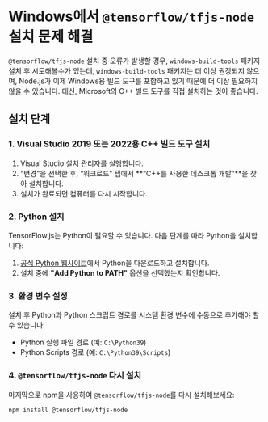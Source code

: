 # Windows에서 `@tensorflow/tfjs-node` 설치 문제 해결

`@tensorflow/tfjs-node` 설치 중 오류가 발생할 경우,
`windows-build-tools` 패키지 설치 후 시도해볼수가 있는데,
`windows-build-tools` 패키지는 더 이상 권장되지 않으며, Node.js가 이제 Windows용 빌드 도구를 포함하고 있기 때문에 더 이상 필요하지 않을 수 있습니다. 대신, Microsoft의 C++ 빌드 도구를 직접 설치하는 것이 좋습니다.

## 설치 단계

### 1. Visual Studio 2019 또는 2022용 C++ 빌드 도구 설치

1. Visual Studio 설치 관리자를 실행합니다.
2. “변경”을 선택한 후, “워크로드” 탭에서 **“C++를 사용한 데스크톱 개발”**을 찾아 설치합니다.
3. 설치가 완료되면 컴퓨터를 다시 시작합니다.

### 2. Python 설치

TensorFlow.js는 Python이 필요할 수 있습니다. 다음 단계를 따라 Python을 설치합니다:

1. [공식 Python 웹사이트](https://www.python.org/downloads/)에서 Python을 다운로드하고 설치합니다.
2. 설치 중에 **"Add Python to PATH"** 옵션을 선택했는지 확인합니다.

### 3. 환경 변수 설정

설치 후 Python과 Python 스크립트 경로를 시스템 환경 변수에 수동으로 추가해야 할 수 있습니다:

- Python 실행 파일 경로 (예: `C:\Python39`)
- Python Scripts 경로 (예: `C:\Python39\Scripts`)

### 4. `@tensorflow/tfjs-node` 다시 설치

마지막으로 npm을 사용하여 `@tensorflow/tfjs-node`를 다시 설치해보세요:

```bash
npm install @tensorflow/tfjs-node
```
